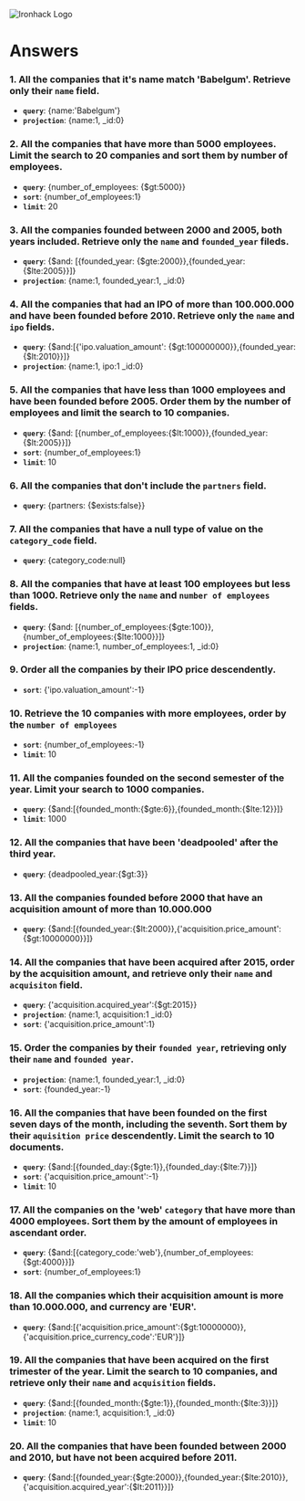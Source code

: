 ![Ironhack Logo](https://i.imgur.com/1QgrNNw.png)

# Answers

### 1. All the companies that it's name match 'Babelgum'. Retrieve only their `name` field.

* **`query`**: {name:'Babelgum'}
* **`projection`**: {name:1, _id:0}

### 2. All the companies that have more than 5000 employees. Limit the search to 20 companies and sort them by **number of employees**.

* **`query`**: {number_of_employees: {$gt:5000}}
* **`sort`**: {number_of_employees:1}
* **`limit`**: 20

### 3. All the companies founded between 2000 and 2005, both years included. Retrieve only the `name` and `founded_year` fileds.

* **`query`**: {$and: [{founded_year: {$gte:2000}},{founded_year: {$lte:2005}}]}
* **`projection`**: {name:1, founded_year:1, _id:0}

### 4. All the companies that had an IPO of more than 100.000.000 and have been founded before 2010. Retrieve only the `name` and `ipo` fields.

* **`query`**: {$and:[{'ipo.valuation_amount': {$gt:100000000}},{founded_year: {$lt:2010}}]}
* **`projection`**: {name:1, ipo:1 _id:0}

### 5. All the companies that have less than 1000 employees and have been founded before 2005. Order them by the number of employees and limit the search to 10 companies.

* **`query`**: {$and: [{number_of_employees:{$lt:1000}},{founded_year:{$lt:2005}}]}
* **`sort`**: {number_of_employees:1}
* **`limit`**: 10

### 6. All the companies that don't include the `partners` field.

* **`query`**: {partners: {$exists:false}}

### 7. All the companies that have a null type of value on the `category_code` field.

* **`query`**: {category_code:null}

### 8. All the companies that have at least 100 employees but less than 1000. Retrieve only the `name` and `number of employees` fields.

* **`query`**: {$and: [{number_of_employees:{$gte:100}},{number_of_employees:{$lte:1000}}]}
* **`projection`**: {name:1, number_of_employees:1, _id:0}

### 9. Order all the companies by their IPO price descendently.

* **`sort`**: {'ipo.valuation_amount':-1}

### 10. Retrieve the 10 companies with more employees, order by the `number of employees`

* **`sort`**: {number_of_employees:-1}
* **`limit`**: 10

### 11. All the companies founded on the second semester of the year. Limit your search to 1000 companies.

* **`query`**: {$and:[{founded_month:{$gte:6}},{founded_month:{$lte:12}}]}
* **`limit`**: 1000

### 12. All the companies that have been 'deadpooled' after the third year.

* **`query`**: {deadpooled_year:{$gt:3}}

### 13. All the companies founded before 2000 that have an acquisition amount of more than 10.000.000

* **`query`**: {$and:[{founded_year:{$lt:2000}},{'acquisition.price_amount':{$gt:10000000}}]}

### 14. All the companies that have been acquired after 2015, order by the acquisition amount, and retrieve only their `name` and `acquisiton` field.

* **`query`**: {'acquisition.acquired_year':{$gt:2015}}
* **`projection`**: {name:1, acquisition:1 _id:0}
* **`sort`**: {'acquisition.price_amount':1}

### 15. Order the companies by their `founded year`, retrieving only their `name` and `founded year`.

* **`projection`**: {name:1, founded_year:1, _id:0}
* **`sort`**: {founded_year:-1}

### 16. All the companies that have been founded on the first seven days of the month, including the seventh. Sort them by their `aquisition price` descendently. Limit the search to 10 documents.

* **`query`**: {$and:[{founded_day:{$gte:1}},{founded_day:{$lte:7}}]}
* **`sort`**: {'acquisition.price_amount':-1}
* **`limit`**: 10

### 17. All the companies on the 'web' `category` that have more than 4000 employees. Sort them by the amount of employees in ascendant order.

* **`query`**: {$and:[{category_code:'web'},{number_of_employees:{$gt:4000}}]}
* **`sort`**: {number_of_employees:1}

### 18. All the companies which their acquisition amount is more than 10.000.000, and currency are 'EUR'.

* **`query`**: {$and:[{'acquisition.price_amount':{$gt:10000000}},{'acquisition.price_currency_code':'EUR'}]}

### 19. All the companies that have been acquired on the first trimester of the year. Limit the search to 10 companies, and retrieve only their `name` and `acquisition` fields.

* **`query`**: {$and:[{founded_month:{$gte:1}},{founded_month:{$lte:3}}]}
* **`projection`**: {name:1, acquisition:1, _id:0}
* **`limit`**: 10

### 20. All the companies that have been founded between 2000 and 2010, but have not been acquired before 2011.

* **`query`**: {$and:[{founded_year:{$gte:2000}},{founded_year:{$lte:2010}},{'acquisition.acquired_year':{$lt:2011}}]}
